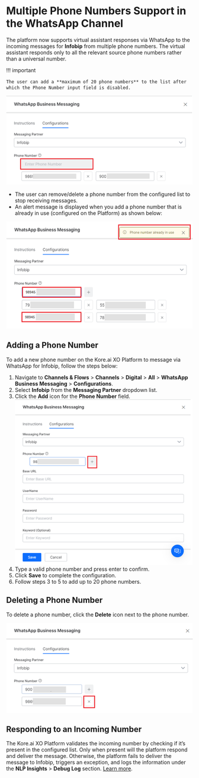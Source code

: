 

# Multiple Phone Numbers Support in the WhatsApp Channel

The platform now supports virtual assistant responses via WhatsApp to the incoming messages for **Infobip** from multiple phone numbers. The virtual assistant responds only to all the relevant source phone numbers rather than a universal number.

!!! important

    The user can add a **maximum of 20 phone numbers** to the list after which the Phone Number input field is disabled.




![alt_text](images/wbm-5.png)




* The user can remove/delete a phone number from the configured list to stop receiving messages.
* An alert message is displayed when you add a phone number that is already in use (configured on the Platform) as shown below:

![alt_text](images/wbm-6.png )



## Adding a Phone Number

To add a new phone number on the Kore.ai XO Platform to message via WhatsApp for Infobip, follow the steps below:



1. Navigate to **Channels & Flows** > **Channels** > **Digital** > **All** > **WhatsApp Business Messaging** > **Configurations**.
2. Select **Infobip** from the **Messaging Partner** dropdown list.
3. Click the **Add** icon for the **Phone Number** field.
![alt_text](images/wbm-3.png )
4. Type a valid phone number and press enter to confirm.
5. Click **Save** to complete the configuration.
6. Follow steps 3 to 5 to add up to 20 phone numbers.


## Deleting a Phone Number

To delete a phone number, click the **Delete** icon next to the phone number.





![alt_text](images/wbm-4.png )



## Responding to an Incoming Number

The Kore.ai XO Platform validates the incoming number by checking if it’s present in the configured list. Only when present will the platform respond and deliver the message. Otherwise, the platform fails to deliver the message to Infobip, triggers an exception, and logs the information under the **NLP Insights** > **Debug Log** section. [Learn more](../analytics/automation/nlp-insights.md).
